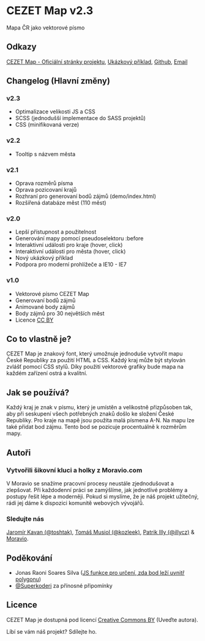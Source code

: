 # CEZET Map v2.3
Mapa ČR jako vektorové písmo

## Odkazy

[CEZET Map - Oficiální stránky projektu](http://www.cezetmap.cz), 
[Ukázkový příklad](http://www.cezetmap.cz/cezetmap/demo/index.html), [Github](https://github.com/Moravio/CEZET-Map), [Email](mailto:cezetmap@moravio.com)

## Changelog (Hlavní změny)

### v2.3

- Optimalizace velikosti JS a CSS
- SCSS (jednodušší implementace do SASS projektů)
- CSS (minifikovaná verze)

### v2.2

- Tooltip s názvem města

### v2.1

- Oprava rozměrů písma
- Oprava pozicovaní krajů
- Rozhraní pro generovaní bodů zájmů (demo/index.html)
- Rozšířená databáze měst (110 měst)

### v2.0

- Lepší přístupnost a použitelnost
- Generování mapy pomocí pseudoselektoru :before
- Interaktivní události pro kraje (hover, click)
- Interaktivní události pro města (hover, click)
- Nový ukázkový příklad
- Podpora pro moderní prohlížeče a IE10 - IE7

### v1.0

- Vektorové písmo CEZET Map
- Generovaní bodů zájmů
- Animované body zájmů
- Body zájmů pro 30 největších měst
- Licence [CC BY](http://creativecommons.org/licenses/by/3.0/cz/)

## Co to vlastně je?
CEZET Map je znakový font, který umožnuje jednoduše vytvořit mapu České Republiky za použití HTML a CSS. Každý kraj může být stylován zvlášť pomocí CSS stylů. 
Díky použití vektorové grafiky bude mapa na každém zařízení ostrá a kvalitní.

## Jak se používá?
Každý kraj je znak v písmu, který je umístěn a velikostně přizpůsoben tak, aby při seskupení všech potřebných znaků došlo ke složení České Republiky. Pro kraje na mapě jsou použita malá písmena A-N. 
Na mapu lze také přidat bod zájmu. Tento bod se pozicuje procentuálně k rozměrům mapy.

## Autoři
### Vytvořili šikovní kluci a holky z Moravio.com
V Moravio se snažíme pracovní procesy neustále zjednodušovat a zlepšovat. Při každodenní práci se zamýšlíme, jak jednotlivé problémy a postupy řešit lépe a moderněji. Pokud si myslíme, že je náš projekt užitečný, rádi jej dáme k dispozici komunitě webových vývojářů.

### Sledujte nás
[Jaromír Kavan (@toshtak)](https://twitter.com/toshtak), [Tomáš Musiol (@kozleek)](https://twitter.com/kozleek), [Patrik Illy (@illycz)](https://twitter.com/illycz) & [Moravio](https://twitter.com/moravio_cz).</p>

## Poděkování
- Jonas Raoni Soares Silva ([JS funkce pro určení, zda bod leží uvnitř polygonu](http://jsfromhell.com/math/is-point-in-poly))
- [@Superkoderi](https://twitter.com/superkoderi) za přínosné připomínky

## Licence

CEZET Map je dostupná pod licencí [Creative Commons BY](http://creativecommons.org/licenses/by/3.0/cz/) (Uveďte autora).

Líbí se vám náš projekt? Sdílejte ho.



